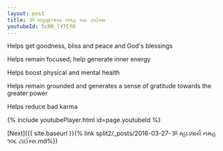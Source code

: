 ```yaml
---
layout: post
title: ૐ મધુસૂદનાયા નમહ ૧૦૮ ટાઈમ્સ
youtubeId: 5cRR_lYTCf0
---
```

 
 
Helps get goodness, bliss and peace and God's blessings
 
Helps remain focused, help generate inner energy 
 
Helps boost physical and mental health 
 
Helps remain grounded and generates a sense of gratitude towards the greater power 
 
Helps reduce bad karma
 
 
 
 


{% include youtubePlayer.html id=page.youtubeId %}
 
[Next]({{ site.baseurl }}{% link  split2/_posts/2016-03-27-ૐ મ્હાડધાર્યે નમહ ૧૦૮ ટાઈમ્સ.md%})
 
